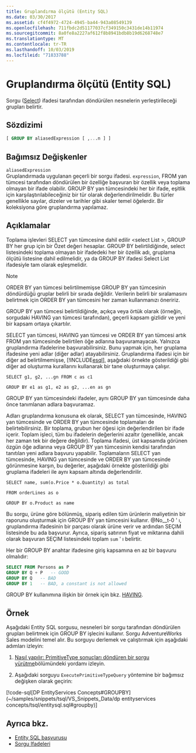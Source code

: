 ```yaml
---
title: Gruplandırma ölçütü (Entity SQL)
ms.date: 03/30/2017
ms.assetid: cf4f4972-4724-4945-ba44-943a08549139
ms.openlocfilehash: 711fbdc2d51177037cf349150c3431de14b11974
ms.sourcegitcommit: 8a0fe8a2227af612f8b8941bdb8b19d6268748e7
ms.translationtype: MT
ms.contentlocale: tr-TR
ms.lasthandoff: 10/03/2019
ms.locfileid: "71833788"
---
```

# <a name="group-by-entity-sql"></a>Gruplandırma ölçütü (Entity SQL)
Sorgu ([Select](select-entity-sql.md)) ifadesi tarafından döndürülen nesnelerin yerleştirileceği grupları belirtir.  
  
## <a name="syntax"></a>Sözdizimi  
  
```sql  
[ GROUP BY aliasedExpression [ ,...n ] ]  
```  
  
## <a name="arguments"></a>Bağımsız Değişkenler  
 `aliasedExpression`  
 Gruplandırmada uygulanan geçerli bir sorgu ifadesi. `expression`, FROM yan tümcesi tarafından döndürülen bir özelliğe başvuran bir özellik veya toplama olmayan bir ifade olabilir. GROUP BY yan tümcesindeki her bir ifade, eşitlik için karşılaştırılabileceğiniz bir tür olarak değerlendirilmelidir. Bu türler genellikle sayılar, dizeler ve tarihler gibi skaler temel öğelerdir. Bir koleksiyona göre gruplandırma yapılamaz.  
  
## <a name="remarks"></a>Açıklamalar  
 Toplama işlevleri SELECT yan tümcesine dahil edilir \<select List >, GROUP BY her grup için bir Özet değeri hesaplar. GROUP BY belirtildiğinde, select listesindeki toplama olmayan bir ifadedeki her bir özellik adı, gruplama ölçütü listesine dahil edilmelidir, ya da GROUP BY ifadesi Select List ifadesiyle tam olarak eşleşmelidir.  
  
> [!NOTE]
> ORDER BY yan tümcesi belirtilmemişse GROUP BY yan tümcesinin döndürdüğü gruplar belirli bir sırada değildir. Verilerin belirli bir sıralamasını belirtmek için ORDER BY yan tümcesini her zaman kullanmanızı öneririz.  
  
 GROUP BY yan tümcesi belirtildiğinde, açıkça veya örtük olarak (örneğin, sorgudaki HAVING yan tümcesi tarafından), geçerli kapsam gizlidir ve yeni bir kapsam ortaya çıkartılır.  
  
 SELECT yan tümcesi, HAVING yan tümcesi ve ORDER BY yan tümcesi artık FROM yan tümcesinde belirtilen öğe adlarına başvuramayacak. Yalnızca gruplandırma ifadelerine başvurabilirsiniz. Bunu yapmak için, her gruplama ifadesine yeni adlar (diğer adlar) atayabilirsiniz. Gruplandırma ifadesi için bir diğer ad belirtilmemişse, [!INCLUDE[esql](../../../../../../includes/esql-md.md)], aşağıdaki örnekte gösterildiği gibi diğer ad oluşturma kurallarını kullanarak bir tane oluşturmaya çalışır.  
  
 `SELECT g1, g2, ...gn FROM c as c1`  
  
 `GROUP BY e1 as g1, e2 as g2, ...en as gn`  
  
 GROUP BY yan tümcesindeki ifadeler, aynı GROUP BY yan tümcesinde daha önce tanımlanan adlara başvuramaz.  
  
 Adları gruplandırma konusuna ek olarak, SELECT yan tümcesinde, HAVING yan tümcesinde ve ORDER BY yan tümcesinde toplamaları de belirtebilirsiniz. Bir toplama, grubun her öğesi için değerlendirilen bir ifade içerir. Toplam işleci, tüm bu ifadelerin değerlerini azaltır (genellikle, ancak her zaman tek bir değere değildir). Toplama ifadesi, üst kapsamda görünen özgün öğe adlarına veya GROUP BY yan tümcesinin kendisi tarafından tanıtılan yeni adlara başvuru yapabilir. Toplamaların SELECT yan tümcesinde, HAVING yan tümcesinde ve ORDER BY yan tümcesinde görünmesine karşın, bu değerler, aşağıdaki örnekte gösterildiği gibi gruplama ifadeleri ile aynı kapsam altında değerlendirilir.  
  
 `SELECT name, sum(o.Price * o.Quantity) as total`  
  
 `FROM orderLines as o`  
  
 `GROUP BY o.Product as name`  
  
 Bu sorgu, ürüne göre bölünmüş, sipariş edilen tüm ürünlerin maliyetinin bir raporunu oluşturmak için GROUP BY yan tümcesini kullanır. @No__t-0 ' ı, gruplandırma ifadesinin bir parçası olarak ürüne verir ve ardından SEÇIM listesinde bu ada başvurur. Ayrıca, sipariş satırının fiyat ve miktarına dahili olarak başvuran SEÇIM listesindeki toplam `sum` ' ı belirtir.  
  
 Her bir GROUP BY anahtar ifadesine giriş kapsamına en az bir başvuru olmalıdır:  
  
```sql  
SELECT FROM Persons as P  
GROUP BY Q + P   -- GOOD  
GROUP BY Q   -- BAD  
GROUP BY 1   -- BAD, a constant is not allowed  
```  
  
 GROUP BY kullanımına ilişkin bir örnek için bkz. [HAVING](having-entity-sql.md).  
  
## <a name="example"></a>Örnek  
 Aşağıdaki Entity SQL sorgusu, nesneleri bir sorgu tarafından döndürülen grupları belirtmek için GROUP BY işlecini kullanır. Sorgu AdventureWorks Sales modelini temel alır. Bu sorguyu derlemek ve çalıştırmak için aşağıdaki adımları izleyin:  
  
1. [Nasıl yapılır: PrimitiveType sonuçları döndüren bir sorgu yürütme](../how-to-execute-a-query-that-returns-primitivetype-results.md)bölümündeki yordamı izleyin.  
  
2. Aşağıdaki sorguyu `ExecutePrimitiveTypeQuery` yöntemine bir bağımsız değişken olarak geçirin:  
  
 [!code-sql[DP EntityServices Concepts#GROUPBY](~/samples/snippets/tsql/VS_Snippets_Data/dp entityservices concepts/tsql/entitysql.sql#groupby)]  
  
## <a name="see-also"></a>Ayrıca bkz.

- [Entity SQL başvurusu](entity-sql-reference.md)
- [Sorgu Ifadeleri](query-expressions-entity-sql.md)
